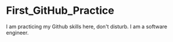 # First_GitHub_Practice
I am practicing my Github skills here, don't disturb. I am a software engineer.
